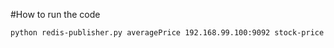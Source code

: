 #How to run the code
```sh
python redis-publisher.py averagePrice 192.168.99.100:9092 stock-price 192.168.99.100 6379
```